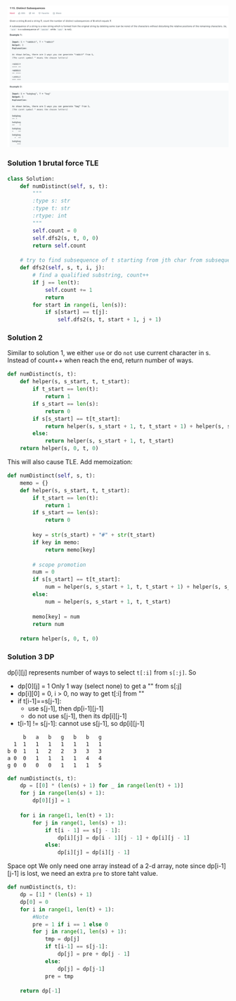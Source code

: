 ![](../images/115.png)
### Solution 1 brutal force TLE
```python
class Solution:
    def numDistinct(self, s, t):
        """
        :type s: str
        :type t: str
        :rtype: int
        """
        self.count = 0
        self.dfs2(s, t, 0, 0)
        return self.count

    # try to find subsequence of t starting from jth char from subsequence of s starting from ith...
    def dfs2(self, s, t, i, j):
        # find a qualified substring, count++
        if j == len(t):
            self.count += 1
            return
        for start in range(i, len(s)):
            if s[start] == t[j]:
                self.dfs2(s, t, start + 1, j + 1)
```
### Solution 2
Similar to solution 1, we either `use` or do `not` use current character in s. Instead of count++ when reach the end, return number of ways.
```python
def numDistinct(s, t):
    def helper(s, s_start, t, t_start):
        if t_start == len(t):
            return 1
        if s_start == len(s):
            return 0
        if s[s_start] == t[t_start]:
            return helper(s, s_start + 1, t, t_start + 1) + helper(s, s_start + 1, t, t_start)
        else:
            return helper(s, s_start + 1, t, t_start)
    return helper(s, 0, t, 0)
```
This will also cause TLE. Add memoization:
```python
def numDistinct(self, s, t):
    memo = {}
    def helper(s, s_start, t, t_start):
        if t_start == len(t):
            return 1
        if s_start == len(s):
            return 0

        key = str(s_start) + "#" + str(t_start)
        if key in memo:
            return memo[key]

        # scope promotion        
        num = 0
        if s[s_start] == t[t_start]:
            num = helper(s, s_start + 1, t, t_start + 1) + helper(s, s_start + 1, t, t_start)
        else:
            num = helper(s, s_start + 1, t, t_start)

        memo[key] = num
        return num
    
    return helper(s, 0, t, 0)
```
### Solution 3 DP

dp[i][j] represents number of ways to select `t[:i]` from `s[:j]`. So
* dp[0][j] = 1 Only 1 way (select none) to get a "" from s[:j]
* dp[i][0] = 0, i > 0, no way to get t[:i] from ""
* if t[i-1]==s[j-1]:
  * use s[j-1], then dp[i-1][j-1] 
  * do not use s[j-1], then its dp[i][j-1]
* t[i-1] != s[j-1]:
  cannot use s[j-1], so dp[i][j-1]
```
     b   a   b   g   b   b   g
  1  1   1   1   1   1   1   1
b 0  1   1   2   2   3   3   3        
a 0  0   1   1   1   1   4   4            
g 0  0   0   0   1   1   1   5                   
```
```python
def numDistinct(s, t):
    dp = [[0] * (len(s) + 1) for _ in range(len(t) + 1)]
    for j in range(len(s) + 1):
        dp[0][j] = 1
    
    for i in range(1, len(t) + 1):
        for j in range(1, len(s) + 1):
            if t[i - 1] == s[j - 1]:
                dp[i][j] = dp[i - 1][j - 1] + dp[i][j - 1]
            else:
                dp[i][j] = dp[i][j - 1]
```
Space opt
We only need one array instead of a 2-d array, note since dp[i-1][j-1] is lost, we need an extra `pre` to store taht value.

```python
def numDistinct(s, t):
    dp = [1] * (len(s) + 1)
    dp[0] = 0
    for i in range(1, len(t) + 1):
        #Note 
        pre = 1 if i == 1 else 0
        for j in range(1, len(s) + 1):
            tmp = dp[j]
            if t[i-1] == s[j-1]:
                dp[j] = pre + dp[j - 1]
            else:
                dp[j] = dp[j-1]
            pre = tmp

    return dp[-1]
```